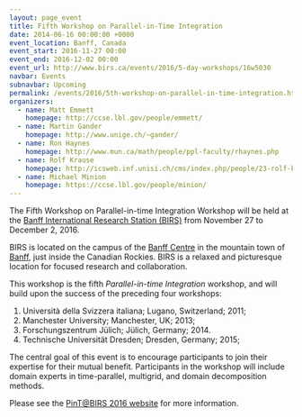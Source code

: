 ```yaml
---
layout: page_event
title: Fifth Workshop on Parallel-in-Time Integration
date: 2014-06-16 00:00:00 +0000
event_location: Banff, Canada
event_start: 2016-11-27 00:00
event_end: 2016-12-02 00:00
event_url: http://www.birs.ca/events/2016/5-day-workshops/16w5030
navbar: Events
subnavbar: Upcoming
permalink: /events/2016/5th-workshop-on-parallel-in-time-integration.html
organizers:
  - name: Matt Emmett
    homepage: http://ccse.lbl.gov/people/emmett/
  - name: Martin Gander
    homepage: http://www.unige.ch/~gander/
  - name: Ron Haynes
    homepage: http://www.mun.ca/math/people/ppl-faculty/rhaynes.php
  - name: Rolf Krause
    homepage: http://icsweb.inf.unisi.ch/cms/index.php/people/23-rolf-krause.html
  - name: Michael Minion
    homepage: https://ccse.lbl.gov/people/minion/
---
```


The Fifth Workshop on Parallel-in-time Integration Workshop will be
held at the [Banff International Research Station (BIRS)][BIRS] from
November 27 to December 2, 2016.

BIRS is located on the campus of the [Banff Centre][BANFFCENTRE] in
the mountain town of [Banff][Banff], just inside the Canadian Rockies.
BIRS is a relaxed and picturesque location for focused research and
collaboration.

This workshop is the fifth *Parallel-in-time Integration* workshop,
and will build upon the success of the preceding four workshops:

1. Università della Svizzera italiana; Lugano, Switzerland; 2011;
2. Manchester University; Manchester, UK; 2013;
3. Forschungszentrum Jülich; Jülich, Germany; 2014.
4. Technische Universität Dresden; Dresden, Germany; 2015;

The central goal of this event is to encourage participants to join
their expertise for their mutual benefit.  Participants in the
workshop will include domain experts in time-parallel, multigrid, and
domain decomposition methods.

Please see the [PinT@BIRS 2016 website][PINT16BIRS] for more information.

[Banff]: https://www.banff.ca/
[BIRS]: http://www.birs.ca/
[PINT16BIRS]: http://www.birs.ca/events/2016/5-day-workshops/16w5030
[BANFFCENTRE]: https://www.banffcentre.ca/
